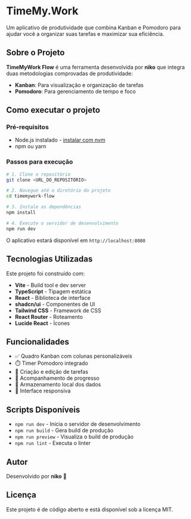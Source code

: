 # TimeMy.Work

Um aplicativo de produtividade que combina Kanban e Pomodoro para ajudar você a organizar suas tarefas e maximizar sua eficiência.

## Sobre o Projeto

**TimeMyWork Flow** é uma ferramenta desenvolvida por **niko** que integra duas metodologias comprovadas de produtividade:
- **Kanban**: Para visualização e organização de tarefas
- **Pomodoro**: Para gerenciamento de tempo e foco

## Como executar o projeto

### Pré-requisitos

- Node.js instalado - [instalar com nvm](https://github.com/nvm-sh/nvm#installing-and-updating)
- npm ou yarn

### Passos para execução

```sh
# 1. Clone o repositório
git clone <URL_DO_REPOSITORIO>

# 2. Navegue até o diretório do projeto
cd timemywork-flow

# 3. Instale as dependências
npm install

# 4. Execute o servidor de desenvolvimento
npm run dev
```

O aplicativo estará disponível em `http://localhost:8080`

## Tecnologias Utilizadas

Este projeto foi construído com:

- **Vite** - Build tool e dev server
- **TypeScript** - Tipagem estática
- **React** - Biblioteca de interface
- **shadcn/ui** - Componentes de UI
- **Tailwind CSS** - Framework de CSS
- **React Router** - Roteamento
- **Lucide React** - Ícones

## Funcionalidades

- ✅ Quadro Kanban com colunas personalizáveis
- ⏱️ Timer Pomodoro integrado
- 📝 Criação e edição de tarefas
- 🎯 Acompanhamento de progresso
- 💾 Armazenamento local dos dados
- 📱 Interface responsiva

## Scripts Disponíveis

- `npm run dev` - Inicia o servidor de desenvolvimento
- `npm run build` - Gera build de produção
- `npm run preview` - Visualiza o build de produção
- `npm run lint` - Executa o linter

## Autor

Desenvolvido por **niko** 🚀

## Licença

Este projeto é de código aberto e está disponível sob a licença MIT.